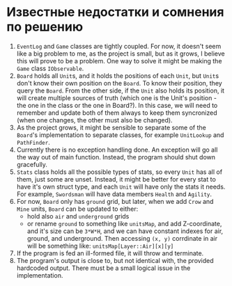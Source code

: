 # **Известные недостатки и сомнения по решению**

1. `EventLog` and `Game` classes are tightly coupled. For now, it doesn't seem like a big problem to me, as the project is small, but as it grows, I believe this will prove to be a problem. One way to solve it might be making the `Game` class `IObservable`.
2. `Board` holds all `Unit`s, and it holds the positions of each `Unit`, but `Unit`s don't know their own position on the `Board`. To know their position, they query the `Board`. From the other side, if the `Unit` also holds its position, it will create multiple sources of truth (which one is the Unit's position - the one in the class or the one in Board?). In this case, we will need to remember and update both of them always to keep them syncronized (when one changes, the other must also be changed).
3. As the project grows, it might be sensible to separate some of the `Board`'s implementation to separate classes, for example `UnitLookup` and `PathFinder`.
4. Currently there is no exception handling done. An exception will go all the way out of main function. Instead, the program should shut down gracefully.
5. `Stats` class holds all the possible types of stats, so every `Unit` has all of them, just some are unset. Instead, it might be better for every stat to have it's own struct type, and each `Unit` will have only the stats it needs. For example, `Swordsman` will have data members `Health` and `Agility`.
6. For now, `Board` only has `ground` grid, but later, when we add `Crow` and `Mine` units, `Board` can be updated to either:
    - hold also `air` and `underground` grids
    - or rename `ground` to something like `unitsMap`, and add Z-coordinate, and it's size can be `3*W*H`, and we can have constant indexes for air, ground, and underground. Then accessing `(x, y)` corrdinate in air will be something like: `unitsMap[Layer::Air][x][y]`
7. If the program is fed an ill-formed file, it will throw and terminate.
8. The program's output is close to, but not identical with, the provided hardcoded output. There must be a small logical issue in the implementation.
